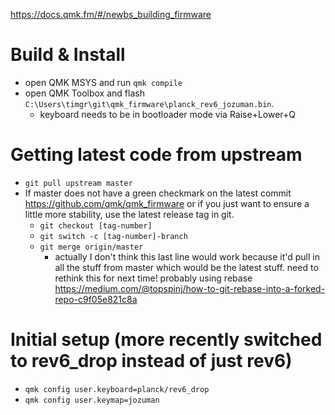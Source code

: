 https://docs.qmk.fm/#/newbs_building_firmware

# Build & Install
- open QMK MSYS and run `qmk compile`
- open QMK Toolbox and flash `C:\Users\timgr\git\qmk_firmware\planck_rev6_jozuman.bin`.
  - keyboard needs to be in bootloader mode via Raise+Lower+Q

# Getting latest code from upstream
- `git pull upstream master`
- If master does not have a green checkmark on the latest commit https://github.com/qmk/qmk_firmware or if you just want to ensure a little more stability, use the latest release tag in git.
  - `git checkout [tag-number]`
  - `git switch -c [tag-number]-branch`
  - `git merge origin/master`
    - actually I don't think this last line would work because it'd pull in all the stuff from master which would be the latest stuff. need to rethink this for next time! probably using rebase https://medium.com/@topspinj/how-to-git-rebase-into-a-forked-repo-c9f05e821c8a

# Initial setup (more recently switched to rev6_drop instead of just rev6)
- `qmk config user.keyboard=planck/rev6_drop`
- `qmk config user.keymap=jozuman`
